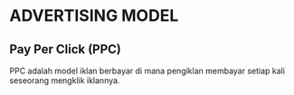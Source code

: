 # ADVERTISING MODEL

## Pay Per Click (PPC)

PPC adalah model iklan berbayar di mana pengiklan membayar setiap kali seseorang mengklik iklannya.